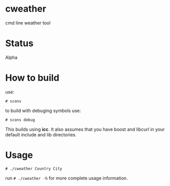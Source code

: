 cweather
========

cmd line weather tool

Status
======

Alpha

How to build
============

use:

`# scons`

to build with debuging symbols use:

`# scons debug`

This builds using **icc**. It also assumes that you have boost and libcurl in your default include and lib directories.

Usage
=====
`# ./cweather Country City`

run `# ./cweather -h` for more complete usage information.



